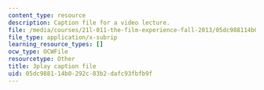 ```yaml
---
content_type: resource
description: Caption file for a video lecture.
file: /media/courses/21l-011-the-film-experience-fall-2013/05dc988114b0292c83b2dafc93fbfb9f_j-F3Sy1nxPA.srt
file_type: application/x-subrip
learning_resource_types: []
ocw_type: OCWFile
resourcetype: Other
title: 3play caption file
uid: 05dc9881-14b0-292c-83b2-dafc93fbfb9f
---
```


